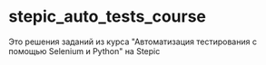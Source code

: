 # stepic_auto_tests_course
Это решения заданий из курса "Автоматизация тестирования с помощью Selenium и Python" на Stepic
